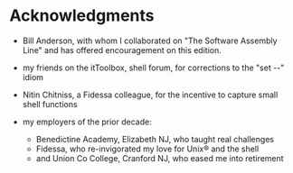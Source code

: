# Acknowledgments

* Bill Anderson, with whom I collaborated on "The Software Assembly
  Line" and has offered encouragement on this edition.

* my friends on the itToolbox, shell forum, for corrections to the "set --" idiom

* Nitin Chitniss, a Fidessa colleague, for the incentive to capture
  small shell functions

* my employers of the prior decade:
     * Benedictine Academy, Elizabeth NJ, who taught real challenges
     * Fidessa, who re-invigorated my love for Unix&reg; and the shell
     * and Union Co College, Cranford NJ, who eased me into retirement
